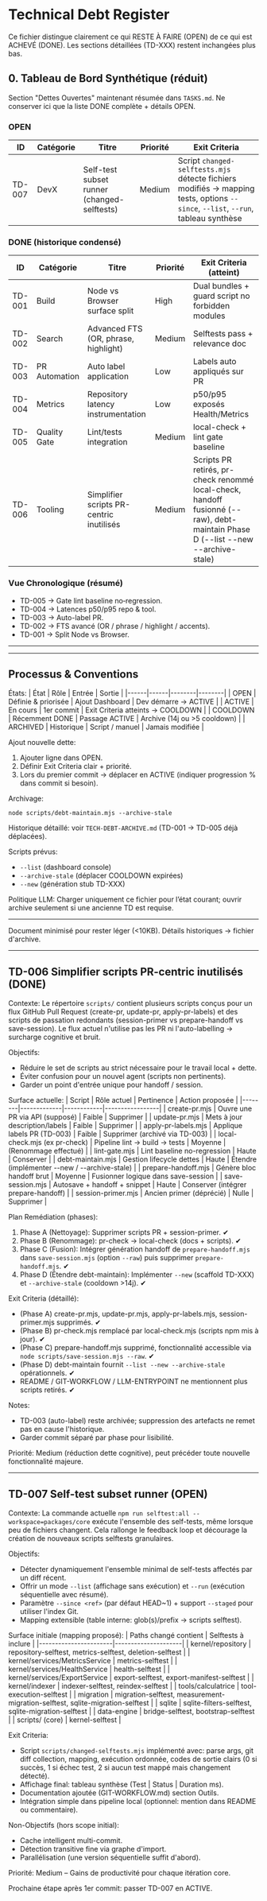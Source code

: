 # Technical Debt Register

Ce fichier distingue clairement ce qui RESTE À FAIRE (OPEN) de ce qui est ACHEVÉ (DONE). Les sections détaillées (TD-XXX) restent inchangées plus bas.

## 0. Tableau de Bord Synthétique (réduit)

Section "Dettes Ouvertes" maintenant résumée dans `TASKS.md`. Ne conserver ici que la liste DONE complète + détails OPEN.

### OPEN
| ID | Catégorie | Titre | Priorité | Exit Criteria |
|----|-----------|-------|----------|---------------|
| TD-007 | DevX | Self-test subset runner (changed-selftests) | Medium | Script `changed-selftests.mjs` détecte fichiers modifiés → mapping tests, options `--since`, `--list`, `--run`, tableau synthèse |

### DONE (historique condensé)
| ID | Catégorie | Titre | Priorité | Exit Criteria (atteint) |
|----|-----------|-------|----------|-------------------------|
| TD-001 | Build | Node vs Browser surface split | High | Dual bundles + guard script no forbidden modules |
| TD-002 | Search | Advanced FTS (OR, phrase, highlight) | Medium | Selftests pass + relevance doc |
| TD-003 | PR Automation | Auto label application | Low | Labels auto appliqués sur PR |
| TD-004 | Metrics | Repository latency instrumentation | Low | p50/p95 exposés Health/Metrics |
| TD-005 | Quality Gate | Lint/tests integration | Medium | local-check + lint gate baseline |
| TD-006 | Tooling | Simplifier scripts PR-centric inutilisés | Medium | Scripts PR retirés, pr-check renommé local-check, handoff fusionné (--raw), debt-maintain Phase D (--list --new --archive-stale) |

### Vue Chronologique (résumé)
- TD-005 → Gate lint baseline no‑regression.
- TD-004 → Latences p50/p95 repo & tool.
- TD-003 → Auto-label PR.
- TD-002 → FTS avancé (OR / phrase / highlight / accents).
- TD-001 → Split Node vs Browser.

---

---
## Processus & Conventions

États:
| État | Rôle | Entrée | Sortie |
|------|------|--------|--------|
| OPEN | Définie & priorisée | Ajout Dashboard | Dev démarre → ACTIVE |
| ACTIVE | En cours | 1er commit | Exit Criteria atteints → COOLDOWN |
| COOLDOWN | Récemment DONE | Passage ACTIVE | Archive (14j ou >5 cooldown) |
| ARCHIVED | Historique | Script / manuel | Jamais modifiée |

Ajout nouvelle dette:
1. Ajouter ligne dans OPEN.
2. Définir Exit Criteria clair + priorité.
3. Lors du premier commit → déplacer en ACTIVE (indiquer progression % dans commit si besoin).

Archivage:
```
node scripts/debt-maintain.mjs --archive-stale
```

Historique détaillé: voir `TECH-DEBT-ARCHIVE.md` (TD-001 → TD-005 déjà déplacées).

Scripts prévus:
- `--list` (dashboard console)
- `--archive-stale` (déplacer COOLDOWN expirées)
- `--new` (génération stub TD-XXX)

Politique LLM: Charger uniquement ce fichier pour l’état courant; ouvrir archive seulement si une ancienne TD est requise.

---
Document minimisé pour rester léger (<10KB). Détails historiques → fichier d'archive.

---
## TD-006 Simplifier scripts PR-centric inutilisés (DONE)
Contexte:
Le répertoire `scripts/` contient plusieurs scripts conçus pour un flux GitHub Pull Request (create-pr, update-pr, apply-pr-labels) et des scripts de passation redondants (session-primer vs prepare-handoff vs save-session). Le flux actuel n'utilise pas les PR ni l'auto-labelling → surcharge cognitive et bruit.

Objectifs:
- Réduire le set de scripts au strict nécessaire pour le travail local + dette.
- Éviter confusion pour un nouvel agent (scripts non pertinents).
- Garder un point d'entrée unique pour handoff / session.

Surface actuelle:
| Script | Rôle actuel | Pertinence | Action proposée |
|--------|-------------|------------|-----------------|
| create-pr.mjs | Ouvre une PR via API (supposé) | Faible | Supprimer |
| update-pr.mjs | Mets à jour description/labels | Faible | Supprimer |
| apply-pr-labels.mjs | Applique labels PR (TD-003) | Faible | Supprimer (archivé via TD-003) |
| local-check.mjs (ex pr-check) | Pipeline lint → build → tests | Moyenne | (Renommage effectué) |
| lint-gate.mjs | Lint baseline no-regression | Haute | Conserver |
| debt-maintain.mjs | Gestion lifecycle dettes | Haute | Étendre (implémenter --new / --archive-stale) |
| prepare-handoff.mjs | Génère bloc handoff brut | Moyenne | Fusionner logique dans save-session |
| save-session.mjs | Autosave + handoff + snippet | Haute | Conserver (intégrer prepare-handoff) |
| session-primer.mjs | Ancien primer (déprécié) | Nulle | Supprimer |

Plan Remédiation (phases):
1. Phase A (Nettoyage): Supprimer scripts PR + session-primer. ✔
2. Phase B (Renommage): pr-check → local-check (docs + scripts). ✔
3. Phase C (Fusion): Intégrer génération handoff de `prepare-handoff.mjs` dans `save-session.mjs` (option `--raw`) puis supprimer `prepare-handoff.mjs`. ✔
4. Phase D (Étendre debt-maintain): Implémenter `--new` (scaffold TD-XXX) et `--archive-stale` (cooldown >14j). ✔

Exit Criteria (détaillé):
- (Phase A) create-pr.mjs, update-pr.mjs, apply-pr-labels.mjs, session-primer.mjs supprimés. ✔
- (Phase B) pr-check.mjs remplacé par local-check.mjs (scripts npm mis à jour). ✔
- (Phase C) prepare-handoff.mjs supprimé, fonctionnalité accessible via `node scripts/save-session.mjs --raw`. ✔
- (Phase D) debt-maintain fournit `--list --new --archive-stale` opérationnels. ✔
- README / GIT-WORKFLOW / LLM-ENTRYPOINT ne mentionnent plus scripts retirés. ✔

Notes:
- TD-003 (auto-label) reste archivée; suppression des artefacts ne remet pas en cause l'historique.
- Garder commit séparé par phase pour lisibilité.

Priorité: Medium (réduction dette cognitive), peut précéder toute nouvelle fonctionnalité majeure.

---
## TD-007 Self-test subset runner (OPEN)
Contexte:
La commande actuelle `npm run selftest:all --workspace=packages/core` exécute l'ensemble des self-tests, même lorsque peu de fichiers changent. Cela rallonge le feedback loop et décourage la création de nouveaux scripts selftests granulaires.

Objectifs:
- Détecter dynamiquement l'ensemble minimal de self-tests affectés par un diff récent.
- Offrir un mode `--list` (affichage sans exécution) et `--run` (exécution séquentielle avec résumé).
- Paramètre `--since <ref>` (par défaut HEAD~1) + support `--staged` pour utiliser l'index Git.
- Mapping extensible (table interne: glob(s)/prefix → scripts selftest).

Surface initiale (mapping proposé):
| Paths changé contient | Selftests à inclure |
|-----------------------|---------------------|
| kernel/repository | repository-selftest, metrics-selftest, deletion-selftest |
| kernel/services/MetricsService | metrics-selftest |
| kernel/services/HealthService | health-selftest |
| kernel/services/ExportService | export-selftest, export-manifest-selftest |
| kernel/indexer | indexer-selftest, reindex-selftest |
| tools/calculatrice | tool-execution-selftest |
| migration | migration-selftest, measurement-migration-selftest, sqlite-migration-selftest |
| sqlite | sqlite-filters-selftest, sqlite-migration-selftest |
| data-engine | bridge-selftest, bootstrap-selftest |
| scripts/ (core) | kernel-selftest |

Exit Criteria:
- Script `scripts/changed-selftests.mjs` implémenté avec: parse args, git diff collection, mapping, exécution ordonnée, codes de sortie clairs (0 si succès, 1 si échec test, 2 si aucun test mappé mais changement détecté).
- Affichage final: tableau synthèse (Test | Status | Duration ms).
- Documentation ajoutée (GIT-WORKFLOW.md) section Outils.
- Intégration simple dans pipeline local (optionnel: mention dans README ou commentaire).

Non-Objectifs (hors scope initial):
- Cache intelligent multi-commit.
- Détection transitive fine via graphe d'import.
- Parallélisation (une version séquentielle suffit d'abord).

Priorité: Medium – Gains de productivité pour chaque itération core.

Prochaine étape après 1er commit: passer TD-007 en ACTIVE.

